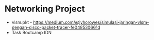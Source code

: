 # Networking Project
- vlsm.pkt - https://medium.com/@iyhorowes/simulasi-jaringan-vlsm-dengan-cisco-packet-tracer-fe048530661d
- Task Bootcamp IDN
